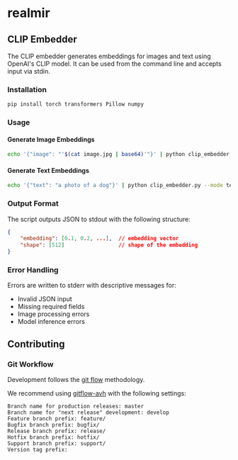 # realmir

## CLIP Embedder

The CLIP embedder generates embeddings for images and text using OpenAI's CLIP model. It can be used from the command line and accepts input via stdin.

### Installation

```bash
pip install torch transformers Pillow numpy
```

### Usage

#### Generate Image Embeddings
```bash
echo '{"image": "'$(cat image.jpg | base64)'"}' | python clip_embedder.py --mode image
```

#### Generate Text Embeddings
```bash
echo '{"text": "a photo of a dog"}' | python clip_embedder.py --mode text
```

### Output Format
The script outputs JSON to stdout with the following structure:
```json
{
    "embedding": [0.1, 0.2, ...],  // embedding vector
    "shape": [512]                 // shape of the embedding
}
```

### Error Handling
Errors are written to stderr with descriptive messages for:
- Invalid JSON input
- Missing required fields
- Image processing errors
- Model inference errors

## Contributing

### Git Workflow
Development follows the [git flow](https://datasift.github.io/gitflow/IntroducingGitFlow.html) methodology.

We recommend using [gitflow-avh](https://github.com/petervanderdoes/gitflow-avh/wiki) with the following settings:

```
Branch name for production releases: master 
Branch name for "next release" development: develop 
Feature branch prefix: feature/ 
Bugfix branch prefix: bugfix/ 
Release branch prefix: release/ 
Hotfix branch prefix: hotfix/ 
Support branch prefix: support/ 
Version tag prefix:
```
